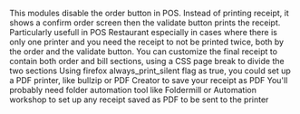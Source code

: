 This modules disable the order button in POS. Instead of printing receipt, it shows a confirm order screen then the validate button prints the receipt. 
Particularly usefull in POS Restaurant especially in cases where there is only one printer and you need the receipt to not be printed twice, both by the order and the validate button.
You can customize the final receipt to contain both order and bill sections, using a CSS page break to divide the two sections
Using firefox always_print_silent flag as true, you could set up a PDF printer, like bullzip or PDF Creator to save your receipt as PDF
You'll probably need folder automation tool like Foldermill or Automation workshop to set up any receipt saved as PDF to be sent to the printer
